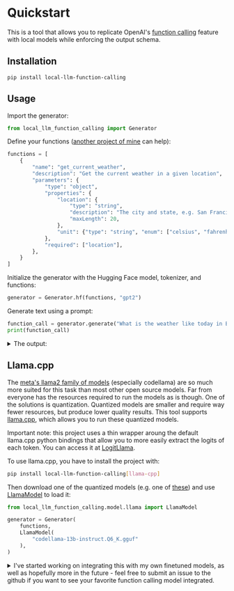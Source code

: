# Quickstart

This is a tool that allows you to replicate OpenAI's [function calling](https://openai.com/blog/function-calling-and-other-api-updates) feature with local models while enforcing the output schema.

## Installation

```shell
pip install local-llm-function-calling
```

## Usage

Import the generator:

```python
from local_llm_function_calling import Generator
```

Define your functions ([another project of mine](https://github.com/rizerphe/openai-functions) can help):

```python
functions = [
    {
        "name": "get_current_weather",
        "description": "Get the current weather in a given location",
        "parameters": {
            "type": "object",
            "properties": {
                "location": {
                    "type": "string",
                    "description": "The city and state, e.g. San Francisco, CA",
                    "maxLength": 20,
                },
                "unit": {"type": "string", "enum": ["celsius", "fahrenheit"]},
            },
            "required": ["location"],
        },
    }
]
```

Initialize the generator with the Hugging Face model, tokenizer, and functions:

```python
generator = Generator.hf(functions, "gpt2")
```

Generate text using a prompt:

```python
function_call = generator.generate("What is the weather like today in Brooklyn?")
print(function_call)
```

<details><summary>The output:</summary>

```json
{
  "name": "get_current_weather",
  "parameters": "{\n    \"location\": \"{{{{{{{{{{{{{{{{{{{{\"\n}"
}
```

</details>

## Llama.cpp

The [meta's llama2 family of models](https://ai.meta.com/llama/) (especially codellama) are so much more suited for this task than most other open source models. Far from everyone has the resources required to run the models as is though. One of the solutions is quantization. Quantized models are smaller and require way fewer resources, but produce lower quality results. This tool supports [llama.cpp](https://github.com/ggerganov/llama.cpp), which allows you to run these quantized models.

Important note: this project uses a thin wrapper aroung the default llama.cpp python bindings that allow you to more easily extract the logits of each token. You can access it at [LogitLlama](local_llm_function_calling.model.llama.LogitLlama).

To use llama.cpp, you have to install the project with:

```sh
pip install local-llm-function-calling[llama-cpp]
```

Then download one of the quantized models (e.g. one of [these](https://huggingface.co/TheBloke/CodeLlama-13B-Instruct-GGUF#provided-files)) and use [LlamaModel](local_llm_function_calling.model.llama.LlamaModel) to load it:

```python
from local_llm_function_calling.model.llama import LlamaModel

generator = Generator(
    functions,
    LlamaModel(
        "codellama-13b-instruct.Q6_K.gguf"
    ),
)
```

<details><summary>I've started working on integrating this with my own finetuned models, as well as hopefully more in the future - feel free to submit an issue to the github if you want to see your favorite function calling model integrated.</summary>

The prompters are available at [local_llm_function_calling.prompters](local_llm_function_calling.prompters). You can also easily write your own - it just has to implement the same [local_llm_function_calling.TextPrompter](local_llm_function_calling.TextPrompter) protocol for your model type. Here's how to use one, with [my own finetuned model](https://huggingface.co/rizerphe/CodeLlama-function-calling-6320-7b-Instruct-GGUF):

```py
from local_llm_function_calling import Generator
from local_llm_function_calling.model.llama import LlamaModel
from local_llm_function_calling.prompters import CodeLlamaFunctionCallingPrompter

# Define a function and models
functions = [
    {
        "name": "get_current_weather",
        "description": "Get the current weather in a given location",
        "parameters": {
            "type": "object",
            "properties": {
                "location": {
                    "type": "string",
                    "description": "The city and state, e.g. San Francisco, CA",
                    "maxLength": 20,
                },
                "unit": {"type": "string", "enum": ["celsius", "fahrenheit"]},
            },
            "required": ["location"],
        },
    }
]

# Initialize the generator with the Hugging Face model and our functions
generator = Generator(
    functions,
    LlamaModel("codellama-function-calling-6320-7b-instruct.gguf.q2_k.bin"),
    CodeLlamaFunctionCallingPrompter(),
)

# Generate text using a prompt
function_call = generator.generate(
    "What is the weather like today in Brooklyn?", suffix="\n"
)
print(function_call)
```

</details>
